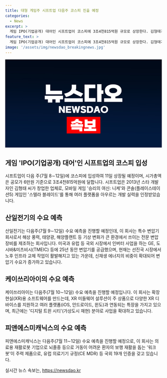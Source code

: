 ```yaml
---
title: 대형 게임주 시프트업 다음주 코스피 진출 예정
categories:
  - News
excerpt: >
  게임 IPO(기업공개) 대어인 시프트업이 코스피에 3조4천815억원 규모로 상장한다. 김형태가 창업한 시프트업은 게임 장인의 정체성을 가지고 있으며, 작년 매출 1천686억원, 영업이익 1천111억원을 기록했다. 또한, 산일전기는 전략적 환경으로 기업의 전망이 주목받고, 케이쓰리아이와 피앤에스미캐닉스도 성장하는 중이다. 이들 3개사의 다음 주 수요 예측에 주목하자.
feature_text: >
  게임 IPO(기업공개) 대어인 시프트업이 코스피에 3조4천815억원 규모로 상장한다. 김형태가 창업한 시프트업은 게임 장인의 정체성을 가지고 있으며, 작년 매출 1천686억원, 영업이익 1천111억원을 기록했다. 또한, 산일전기는 전략적 환경으로 기업의 전망이 주목받고, 케이쓰리아이와 피앤에스미캐닉스도 성장하는 중이다. 이들 3개사의 다음 주 수요 예측에 주목하자.
image: '/assets/img/newsdao_breakingnews.jpg'
---
```


<p><img src="/assets/img/newsdao_breakingnews.jpg" alt="koreaapp 속보" /></p>

<h2 data-ke-size="size26">게임 'IPO(기업공개) 대어'인 시프트업의 코스피 입성</h2>

<p>시프트업이 다음 주(7월 8∼12일)에 코스피에 입성하여 11일 상장될 예정이며, 시가총액은 공모가 6만원 기준으로 3조4천815억원에 달합니다. 시프트업은 2013년 스타 개발자인 김형태 씨가 창업한 업체로, 모바일 게임 '승리의 여신: 니케'와 콘솔(플레이스테이션5) 게임인 '스텔라 블레이드'를 통해 여러 플랫폼을 아우르는 개발 실력을 인정받았습니다.</p>

<h2 data-ke-size="size26">산일전기의 수요 예측</h2>

<p>산일전기는 다음주(7월 9∼12일) 수요 예측을 진행할 예정인데, 이 회사는 특수 변압기 회사로서 해상 풍력, 태양광, 해양플랜트 등 기상 변화가 큰 환경에서 쓰이는 전문 변압 장비를 제조하는 회사입니다. 미국과 유럽 등 국외 시장에서 인버터 사업을 하는 GE, 도시바&amp;미츠비시(TMEIC) 등에 25년 동안 변압기를 공급했으며, 현재는 선진국 시장에서 노후 인프라 교체 작업이 활발해지고 있는 가운데, 신재생 에너지의 비중이 확대되어 변압기 수요가 증가하고 있습니다.</p>

<h2 data-ke-size="size26">케이쓰리아이의 수요 예측</h2>

<p>케이쓰리아이는 다음주(7월 10∼12일) 수요 예측을 진행할 예정입니다. 이 회사는 확장현실(XR)용 소프트웨어를 만드는데, XR 미들웨어 설루션이 주 상품으로 다양한 XR 디바이스를 지원하고 여러 플랫폼(iOS, 안드로이드, 윈도)과 연동되는 특장을 가지고 있으며, 최근에는 '디지털 트윈 시티'(가상도시 재현) 분야로 사업을 확대하고 있습니다.</p>

<h2 data-ke-size="size26">피앤에스미캐닉스의 수요 예측</h2>

<p>피앤에스미캐닉스는 다음주(7월 11∼12일) 수요 예측을 진행할 예정으로, 이 회사는 의료용 재활로봇 기업으로 뇌졸중 등으로 거동이 어려운 환자의 보행 재활을 돕는 '워크봇'이 주력 제품으로, 유럽 의료기기 규정(CE MDR) 등 국외 19개 인증을 갖고 있습니다.</p>
실시간 뉴스 속보는, <a href="https://newsdao.kr" rel="dofollow">https://newsdao.kr</a>


